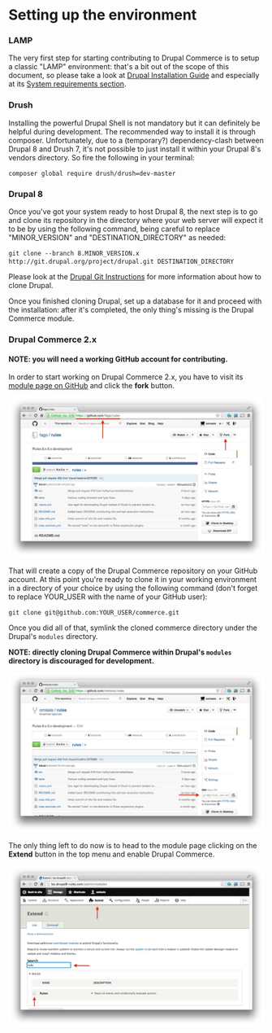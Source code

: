 # Setting up the environment

### LAMP

The very first step for starting contributing to Drupal Commerce is to setup a classic
"LAMP" environment: that's a bit out of the scope of this document, so please
take a look at [Drupal Installation Guide](https://drupal.org/documentation/install)
and especially at its [System requirements section](https://drupal.org/requirements).

### Drush

Installing the powerful Drupal Shell is not mandatory but it can definitely be helpful during development. The recommended way to install it is through composer. Unfortunately, due to a (temporary?) dependency-clash between Drupal 8 and Drush 7, it's not possible to just install it within your Drupal 8's vendors directory.
So fire the following in your terminal:

    composer global require drush/drush=dev-master

### Drupal 8

Once you've got your system ready to host Drupal 8, the next step is to go and
clone its repository in the directory where your web server will expect it to be
by using the following command, being careful to replace "MINOR_VERSION" and "DESTINATION_DIRECTORY" as needed:

    git clone --branch 8.MINOR_VERSION.x http://git.drupal.org/project/drupal.git DESTINATION_DIRECTORY

Please look at the [Drupal Git Instructions](https://drupal.org/project/drupal/git-instructions)
for more information about how to clone Drupal.

Once you finished cloning Drupal, set up a database for it and proceed with the
installation: after it's completed, the only thing's missing is the Drupal Commerce
module.

### Drupal Commerce 2.x

#### NOTE: you will need a working GitHub account for contributing.

In order to start working on Drupal Commerce 2.x, you have to visit its
[module page on GitHub](https://github.com/commerceguys/commerce) and click the **fork**
button.

![Forking Drupal Commerce repository](images/original-repository.jpg)

That will create a copy of the Drupal Commerce repository on your GitHub account. At this
point you're ready to clone it in your working environment in a directory of your choice by using the following command (don't forget to replace YOUR_USER with
the name of your GitHub user):

    git clone git@github.com:YOUR_USER/commerce.git

Once you did all of that, symlink the cloned commerce directory under the Drupal's ``modules``
directory.

**NOTE: directly cloning Drupal Commerce within Drupal's ``modules`` directory is discouraged for development.**

![Drupal 8 modules page](images/forked-repository.jpg)

The only thing left to do now is to head to the module page clicking on the
**Extend** button in the top menu and enable Drupal Commerce.

![Drupal 8 modules page](images/enable-module.jpg)
